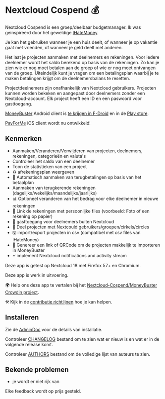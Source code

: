 # Nextcloud Cospend 💰

Nextcloud Cospend is een groep/deelbaar budgetmanager. Ik was geinspireerd door het geweldige [IHateMoney](https://github.com/spiral-project/ihatemoney/).

Je kan het gebruiken wanneer je een huis deelt, of wanneer je op vakantie gaat met vrienden, of wanneer je geld deelt met anderen.

Het laat je projecten aanmaken met deelnemers en rekeningen. Voor iedere deelnemer wordt het saldo berekend op basis van de rekeningen. Zo kan je zien wie er nog moet betalen aan de groep of wie er nog moet ontvangen van de groep. Uiteindelijk kunt je vragen om een betalingsplan waarbij je te maken betalingen krijgt om de deelnemersbalans te resetten.

Projectdeelnemers zijn onafhankelijk van Nextcloud gebruikers. Projecten kunnen worden bekeken en aangepast door deelnemers zonder een Nextcloud-account. Elk project heeft een ID en een paswoord voor gasttoegang.

[MoneyBuster](https://gitlab.com/eneiluj/moneybuster) Android client is [te krijgen in F-Droid](https://f-droid.org/packages/net.eneiluj.moneybuster/) en in de [Play store](https://play.google.com/store/apps/details?id=net.eneiluj.moneybuster).

[PayForMe](https://github.com/mayflower/PayForMe) iOS client wordt nu ontwikkeld!

## Kenmerken

* Aanmaken/Veranderen/Verwijderen van projecten, deelnemers, rekeningen, categorieën en valuta's
* Controleer het saldo van een deelnemer
* Toon de statistieken van een project
* ♻ afrekeningsplan weergeven
* 🎇 Automatisch aanmaken van terugbetalingen op basis van het betaalplan
* Aanmaken van terugkerende rekeningen (dagelijks/wekelijks/maandelijks/jaarlijks)
* 📊 Optioneel veranderen van het bedrag voor elke deelnemer in nieuwe rekeningen
* 🔗 Link de rekeningen met persoonlijke files (voorbeeld: Foto of een rekening op papier)
* 👩 gasttoegang voor deelnemers buiten Nextcloud
* 👫 Deel projecten met Nextcould gebruikers/groepen/cirkels/circles
* 🖫 import/export projecten in csv (compatibel met csv files van IHateMoney)
* 🔗 Genereer een link of QRCode om de projecten makkelijk te importeren in MoneyBuster
* 🗲 implement Nextcloud notifications and activity stream

Deze app is getest op Nextcloud 18 met Firefox 57+ en Chromium.

Deze app is werk in uitvoering.

🌍 Help ons deze app te vertalen bij het [Nextcloud-Cospend/MoneyBuster Crowdin project](https://crowdin.com/project/moneybuster).

⚒ Kijk in de [contributie richtlijnen](https://gitlab.com/eneiluj/cospend-nc/blob/master/CONTRIBUTING.md) hoe je kan helpen.

## Installeren

Zie de [AdminDoc](https://gitlab.com/eneiluj/cospend-nc/wikis/admindoc) voor de details van installatie.

Controleer [CHANGELOG](https://gitlab.com/eneiluj/cospend-nc/blob/master/CHANGELOG.md#change-log) bestand om te zien wat er nieuw is en wat er in de volgende release komt.

Controleer [AUTHORS](https://gitlab.com/eneiluj/cospend-nc/blob/master/AUTHORS.md#authors) bestand om de volledige lijst van auteurs te zien.

## Bekende problemen

* je wordt er niet rijk van

Elke feedback wordt op prijs gesteld.